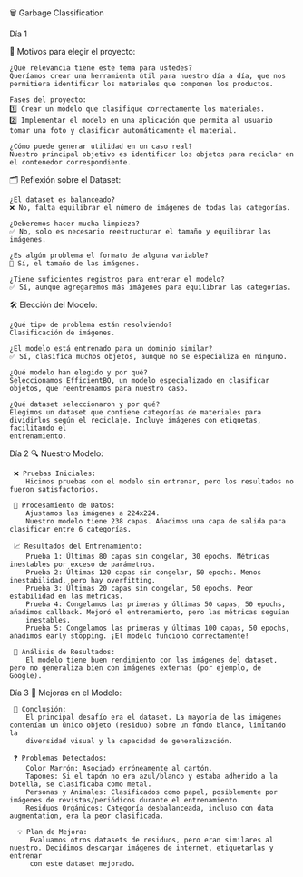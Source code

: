 🗑️ Garbage Classification

Día 1

📌 Motivos para elegir el proyecto:

    ¿Qué relevancia tiene este tema para ustedes?
    Queríamos crear una herramienta útil para nuestro día a día, que nos permitiera identificar los materiales que componen los productos.

    Fases del proyecto:
    1️⃣ Crear un modelo que clasifique correctamente los materiales.
    2️⃣ Implementar el modelo en una aplicación que permita al usuario tomar una foto y clasificar automáticamente el material.

    ¿Cómo puede generar utilidad en un caso real?
    Nuestro principal objetivo es identificar los objetos para reciclar en el contenedor correspondiente.

🗂️ Reflexión sobre el Dataset:

    ¿El dataset es balanceado?
    ❌ No, falta equilibrar el número de imágenes de todas las categorías.

    ¿Deberemos hacer mucha limpieza?
    ✅ No, solo es necesario reestructurar el tamaño y equilibrar las imágenes.

    ¿Es algún problema el formato de alguna variable?
    📏 Sí, el tamaño de las imágenes.

    ¿Tiene suficientes registros para entrenar el modelo?
    ✅ Sí, aunque agregaremos más imágenes para equilibrar las categorías.

🛠️ Elección del Modelo:

    ¿Qué tipo de problema están resolviendo?
    Clasificación de imágenes.

    ¿El modelo está entrenado para un dominio similar?
    ✅ Sí, clasifica muchos objetos, aunque no se especializa en ninguno.

    ¿Qué modelo han elegido y por qué?
    Seleccionamos EfficientBO, un modelo especializado en clasificar objetos, que reentrenamos para nuestro caso.

    ¿Qué dataset seleccionaron y por qué?
    Elegimos un dataset que contiene categorías de materiales para dividirlos según el reciclaje. Incluye imágenes con etiquetas, facilitando el 
    entrenamiento.

Día 2
🔍 Nuestro Modelo:

     ❌ Pruebas Iniciales:
        Hicimos pruebas con el modelo sin entrenar, pero los resultados no fueron satisfactorios.

     🚧 Procesamiento de Datos:
        Ajustamos las imágenes a 224x224.
        Nuestro modelo tiene 238 capas. Añadimos una capa de salida para clasificar entre 6 categorías.

     📈 Resultados del Entrenamiento:
        Prueba 1: Últimas 80 capas sin congelar, 30 epochs. Métricas inestables por exceso de parámetros.
        Prueba 2: Últimas 120 capas sin congelar, 50 epochs. Menos inestabilidad, pero hay overfitting.
        Prueba 3: Últimas 20 capas sin congelar, 50 epochs. Peor estabilidad en las métricas.
        Prueba 4: Congelamos las primeras y últimas 50 capas, 50 epochs, añadimos callback. Mejoró el entrenamiento, pero las métricas seguían               
        inestables.
        Prueba 5: Congelamos las primeras y últimas 100 capas, 50 epochs, añadimos early stopping. ¡El modelo funcionó correctamente!

     🔎 Análisis de Resultados:
        El modelo tiene buen rendimiento con las imágenes del dataset, pero no generaliza bien con imágenes externas (por ejemplo, de Google).

Día 3
🚀 Mejoras en el Modelo:

     👀 Conclusión:
        El principal desafío era el dataset. La mayoría de las imágenes contenían un único objeto (residuo) sobre un fondo blanco, limitando la              
        diversidad visual y la capacidad de generalización.

     ❓ Problemas Detectados:
        Color Marrón: Asociado erróneamente al cartón.
        Tapones: Si el tapón no era azul/blanco y estaba adherido a la botella, se clasificaba como metal.
        Personas y Animales: Clasificados como papel, posiblemente por imágenes de revistas/periódicos durante el entrenamiento.
        Residuos Orgánicos: Categoría desbalanceada, incluso con data augmentation, era la peor clasificada.

      💡 Plan de Mejora:
         Evaluamos otros datasets de residuos, pero eran similares al nuestro. Decidimos descargar imágenes de internet, etiquetarlas y entrenar 
         con este dataset mejorado.
